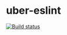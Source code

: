 # uber-eslint

[![Build status](https://badge.buildkite.com/4345859505de3a1a10e661ef84d884c0db547c201c7e1448c3.svg?branch=next)](https://buildkite.com/uberopensource/uber-eslint)
